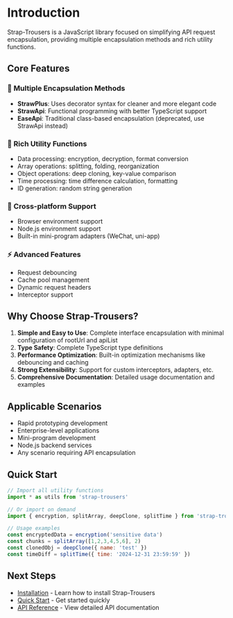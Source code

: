 # Introduction

Strap-Trousers is a JavaScript library focused on simplifying API request encapsulation, providing multiple encapsulation methods and rich utility functions.

## Core Features

### 🚀 Multiple Encapsulation Methods
- **StrawPlus**: Uses decorator syntax for cleaner and more elegant code
- **StrawApi**: Functional programming with better TypeScript support  
- **EaseApi**: Traditional class-based encapsulation (deprecated, use StrawApi instead)

### 🔧 Rich Utility Functions
- Data processing: encryption, decryption, format conversion
- Array operations: splitting, folding, reorganization
- Object operations: deep cloning, key-value comparison
- Time processing: time difference calculation, formatting
- ID generation: random string generation

### 📱 Cross-platform Support
- Browser environment support
- Node.js environment support
- Built-in mini-program adapters (WeChat, uni-app)

### ⚡ Advanced Features
- Request debouncing
- Cache pool management
- Dynamic request headers
- Interceptor support

## Why Choose Strap-Trousers?

1. **Simple and Easy to Use**: Complete interface encapsulation with minimal configuration of rootUrl and apiList
2. **Type Safety**: Complete TypeScript type definitions
3. **Performance Optimization**: Built-in optimization mechanisms like debouncing and caching
4. **Strong Extensibility**: Support for custom interceptors, adapters, etc.
5. **Comprehensive Documentation**: Detailed usage documentation and examples

## Applicable Scenarios

- Rapid prototyping development
- Enterprise-level applications
- Mini-program development
- Node.js backend services
- Any scenario requiring API encapsulation

## Quick Start

```javascript
// Import all utility functions
import * as utils from 'strap-trousers'

// Or import on demand
import { encryption, splitArray, deepClone, splitTime } from 'strap-trousers'

// Usage examples
const encryptedData = encryption('sensitive data')
const chunks = splitArray([1,2,3,4,5,6], 2)
const clonedObj = deepClone({ name: 'test' })
const timeDiff = splitTime({ time: '2024-12-31 23:59:59' })
```

## Next Steps

- [Installation](./installation) - Learn how to install Strap-Trousers
- [Quick Start](./getting-started) - Get started quickly
- [API Reference](../api/) - View detailed API documentation